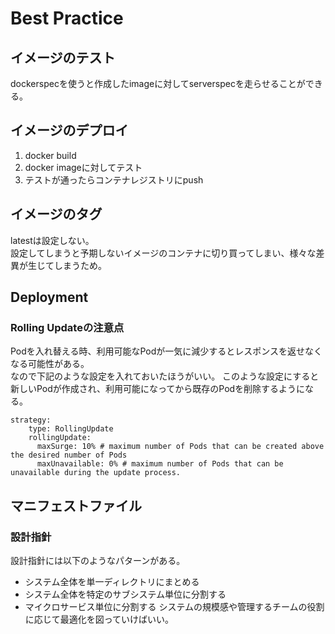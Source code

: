 # Best Practice

## イメージのテスト
dockerspecを使うと作成したimageに対してserverspecを走らせることができる。

## イメージのデプロイ

1. docker build
1. docker imageに対してテスト
1. テストが通ったらコンテナレジストリにpush

## イメージのタグ
latestは設定しない。  
設定してしまうと予期しないイメージのコンテナに切り買ってしまい、様々な差異が生じてしまうため。

## Deployment

### Rolling Updateの注意点
Podを入れ替える時、利用可能なPodが一気に減少するとレスポンスを返せなくなる可能性がある。  
なので下記のような設定を入れておいたほうがいい。
このような設定にすると新しいPodが作成され、利用可能になってから既存のPodを削除するようになる。
```
strategy:
    type: RollingUpdate
    rollingUpdate:
      maxSurge: 10% # maximum number of Pods that can be created above the desired number of Pods
      maxUnavailable: 0% # maximum number of Pods that can be unavailable during the update process.
```

## マニフェストファイル

### 設計指針
設計指針には以下のようなパターンがある。
- システム全体を単一ディレクトリにまとめる
- システム全体を特定のサブシステム単位に分割する
- マイクロサービス単位に分割する
システムの規模感や管理するチームの役割に応じて最適化を図っていけばいい。